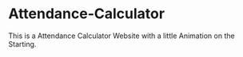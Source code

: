# Attendance-Calculator

This is a Attendance Calculator Website with a little Animation on the Starting.

